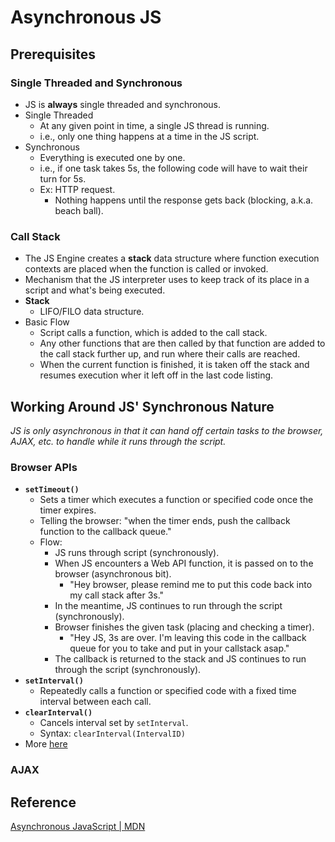 # Asynchronous JS

## Prerequisites
### Single Threaded and Synchronous
- JS is **always** single threaded and synchronous.
- Single Threaded
  - At any given point in time, a single JS thread is running.
  - i.e., only one thing happens at a time in the JS script.
- Synchronous
  - Everything is executed one by one.
  - i.e., if one task takes 5s, the following code will have to wait their turn for 5s.
  - Ex: HTTP request.
    - Nothing happens until the response gets back (blocking, a.k.a. beach ball).

### Call Stack
- The JS Engine creates a **stack** data structure where function execution contexts are placed when the function is called or invoked.
- Mechanism that the JS interpreter uses to keep track of its place in a script and what's being executed.
- **Stack**
  - LIFO/FILO data structure.
- Basic Flow
  - Script calls a function, which is added to the call stack.
  - Any other functions that are then called by that function are added to the call stack further up, and run where their calls are reached.
  - When the current function is finished, it is taken off the stack and resumes execution wher it left off in the last code listing.

## Working Around JS' Synchronous Nature
*JS is only asynchronous in that it can hand off certain tasks to the browser, AJAX, etc. to handle while it runs through the script.*

### Browser APIs
- **`setTimeout()`**
  - Sets a timer which executes a function or specified code once the timer expires.
  - Telling the browser: "when the timer ends, push the callback function to the callback queue."
  - Flow:
    - JS runs through script (synchronously).
    - When JS encounters a Web API function, it is passed on to the browser (asynchronous bit).
      - "Hey browser, please remind me to put this code back into my call stack after 3s."
    - In the meantime, JS continues to run through the script (synchronously).
    - Browser finishes the given task (placing and checking a timer).
      - "Hey JS, 3s are over. I'm leaving this code in the callback queue for you to take and put in your callstack asap."
    - The callback is returned to the stack and JS continues to run through the script (synchronously).
- **`setInterval()`**
  - Repeatedly calls a function or specified code with a fixed time interval between each call.
- **`clearInterval()`**
  - Cancels interval set by `setInterval`.
  - Syntax: `clearInterval(IntervalID)`
- More [here](JS/Web-APIs.md)

### AJAX

## Reference
[Asynchronous JavaScript | MDN](https://developer.mozilla.org/en-US/docs/Learn/JavaScript/Asynchronous)
